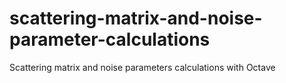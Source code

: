 # scattering-matrix-and-noise-parameter-calculations
Scattering matrix and noise parameters calculations with Octave
